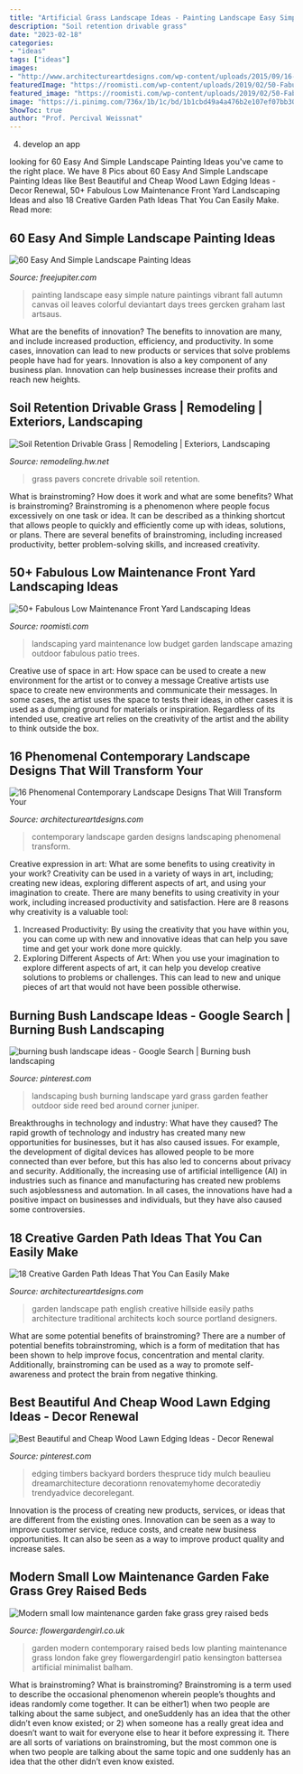 ```yaml
---
title: "Artificial Grass Landscape Ideas - Painting Landscape Easy Simple Nature Paintings Vibrant Fall Autumn Canvas Oil Leaves Colorful Deviantart Days Trees Gercken Graham Last Artsaus"
description: "Soil retention drivable grass"
date: "2023-02-18"
categories:
- "ideas"
tags: ["ideas"]
images:
- "http://www.architectureartdesigns.com/wp-content/uploads/2015/09/16-Phenomenal-Contemporary-Landscape-Designs-That-Will-Transform-Your-Garden-9.jpg"
featuredImage: "https://roomisti.com/wp-content/uploads/2019/02/50-Fabulous-Low-Maintenance-Front-Yard-Landscaping-Ideas-28.jpg"
featured_image: "https://roomisti.com/wp-content/uploads/2019/02/50-Fabulous-Low-Maintenance-Front-Yard-Landscaping-Ideas-28.jpg"
image: "https://i.pinimg.com/736x/1b/1c/bd/1b1cbd49a4a476b2e107ef07bb30a108--outdoor-landscaping-burning-bush-landscaping.jpg"
ShowToc: true
author: "Prof. Percival Weissnat"
---
```



4. develop an app

	

		
looking for 60 Easy And Simple Landscape Painting Ideas you've came to the right place. We have 8 Pics about 60 Easy And Simple Landscape Painting Ideas like Best Beautiful and Cheap Wood Lawn Edging Ideas - Decor Renewal, 50+ Fabulous Low Maintenance Front Yard Landscaping Ideas and also 18 Creative Garden Path Ideas That You Can Easily Make. Read more:
		
    
## 60 Easy And Simple Landscape Painting Ideas

<img loading=lazy src="http://www.freejupiter.com/wp-content/uploads/2017/02/Easy-And-Simple-Landscape-Painting-Ideas-1.jpg" onerror="this.onerror=null;this.src='https://tse2.mm.bing.net/th?id=OIP.rtzM1U9felK_PbJ2VwlcgAHaSo&amp;pid=15.1';" alt="60 Easy And Simple Landscape Painting Ideas">

_Source: freejupiter.com_

>painting landscape easy simple nature paintings vibrant fall autumn canvas oil leaves colorful deviantart days trees gercken graham last artsaus. 

	

What are the benefits of innovation?
The benefits to innovation are many, and include increased production, efficiency, and productivity. In some cases, innovation can lead to new products or services that solve problems people have had for years. Innovation is also a key component of any business plan. Innovation can help businesses increase their profits and reach new heights.

    
## Soil Retention Drivable Grass | Remodeling | Exteriors, Landscaping

<img loading=lazy src="https://cdnassets.hw.net/b0/21/5e749593492db8e47612920ac32e/tmp2671-2etmp-tcm17-111369.jpg" onerror="this.onerror=null;this.src='https://tse2.mm.bing.net/th?id=OIP.LtEEo5Z0ezARNKN-iNjUTgHaFj&amp;pid=15.1';" alt="Soil Retention Drivable Grass | Remodeling | Exteriors, Landscaping">

_Source: remodeling.hw.net_

>grass pavers concrete drivable soil retention. 

	

What is brainstroming? How does it work and what are some benefits?
What is brainstroming? Brainstroming is a phenomenon where people focus excessively on one task or idea. It can be described as a thinking shortcut that allows people to quickly and efficiently come up with ideas, solutions, or plans. There are several benefits of brainstroming, including increased productivity, better problem-solving skills, and increased creativity.

    
## 50+ Fabulous Low Maintenance Front Yard Landscaping Ideas

<img loading=lazy src="https://roomisti.com/wp-content/uploads/2019/02/50-Fabulous-Low-Maintenance-Front-Yard-Landscaping-Ideas-28.jpg" onerror="this.onerror=null;this.src='https://tse4.mm.bing.net/th?id=OIP.Cs4rgmymrpz9CpX2joKkbwHaJ3&amp;pid=15.1';" alt="50+ Fabulous Low Maintenance Front Yard Landscaping Ideas">

_Source: roomisti.com_

>landscaping yard maintenance low budget garden landscape amazing outdoor fabulous patio trees. 

	

Creative use of space in art: How space can be used to create a new environment for the artist or to convey a message
Creative artists use space to create new environments and communicate their messages. In some cases, the artist uses the space to tests their ideas, in other cases it is used as a dumping ground for materials or inspiration. Regardless of its intended use, creative art relies on the creativity of the artist and the ability to think outside the box.

    
## 16 Phenomenal Contemporary Landscape Designs That Will Transform Your

<img loading=lazy src="http://www.architectureartdesigns.com/wp-content/uploads/2015/09/16-Phenomenal-Contemporary-Landscape-Designs-That-Will-Transform-Your-Garden-9.jpg" onerror="this.onerror=null;this.src='https://tse2.mm.bing.net/th?id=OIP.tsstbAo7_VsGrmU6kL1OYgHaE8&amp;pid=15.1';" alt="16 Phenomenal Contemporary Landscape Designs That Will Transform Your">

_Source: architectureartdesigns.com_

>contemporary landscape garden designs landscaping phenomenal transform. 

	

Creative expression in art: What are some benefits to using creativity in your work?
Creativity can be used in a variety of ways in art, including; creating new ideas, exploring different aspects of art, and using your imagination to create. There are many benefits to using creativity in your work, including increased productivity and satisfaction. Here are 8 reasons why creativity is a valuable tool: 
1. Increased Productivity: By using the creativity that you have within you, you can come up with new and innovative ideas that can help you save time and get your work done more quickly.
2. Exploring Different Aspects of Art: When you use your imagination to explore different aspects of art, it can help you develop creative solutions to problems or challenges. This can lead to new and unique pieces of art that would not have been possible otherwise. 

    
## Burning Bush Landscape Ideas - Google Search | Burning Bush Landscaping

<img loading=lazy src="https://i.pinimg.com/736x/1b/1c/bd/1b1cbd49a4a476b2e107ef07bb30a108--outdoor-landscaping-burning-bush-landscaping.jpg" onerror="this.onerror=null;this.src='https://tse1.mm.bing.net/th?id=OIP.LR8joaes4j1YIRDuAksaugHaEy&amp;pid=15.1';" alt="burning bush landscape ideas - Google Search | Burning bush landscaping">

_Source: pinterest.com_

>landscaping bush burning landscape yard grass garden feather outdoor side reed bed around corner juniper. 

	

Breakthroughs in technology and industry: What have they caused?
The rapid growth of technology and industry has created many new opportunities for businesses, but it has also caused issues. For example, the development of digital devices has allowed people to be more connected than ever before, but this has also led to concerns about privacy and security. Additionally, the increasing use of artificial intelligence (AI) in industries such as finance and manufacturing has created new problems such asjoblessness and automation. In all cases, the innovations have had a positive impact on businesses and individuals, but they have also caused some controversies.

    
## 18 Creative Garden Path Ideas That You Can Easily Make

<img loading=lazy src="https://www.architectureartdesigns.com/wp-content/uploads/2016/05/7-25.jpg" onerror="this.onerror=null;this.src='https://tse4.mm.bing.net/th?id=OIP.SS728VYu9S9QU0dyzNAi3gHaJ4&amp;pid=15.1';" alt="18 Creative Garden Path Ideas That You Can Easily Make">

_Source: architectureartdesigns.com_

>garden landscape path english creative hillside easily paths architecture traditional architects koch source portland designers. 

	

What are some potential benefits of brainstroming?
There are a number of potential benefits tobrainstroming, which is a form of meditation that has been shown to help improve focus, concentration and mental clarity. Additionally, brainstroming can be used as a way to promote self-awareness and protect the brain from negative thinking.

    
## Best Beautiful And Cheap Wood Lawn Edging Ideas - Decor Renewal

<img loading=lazy src="https://i.pinimg.com/736x/44/33/a6/4433a6e2f657cfe6621f34385bbeec61.jpg" onerror="this.onerror=null;this.src='https://tse4.mm.bing.net/th?id=OIP.qgLh8cJnG0DgGag3j8qU4AHaMV&amp;pid=15.1';" alt="Best Beautiful and Cheap Wood Lawn Edging Ideas - Decor Renewal">

_Source: pinterest.com_

>edging timbers backyard borders thespruce tidy mulch beaulieu dreamarchitecture decorationn renovatemyhome decoratediy trendyadvice decorelegant. 

	

Innovation is the process of creating new products, services, or ideas that are different from the existing ones. Innovation can be seen as a way to improve customer service, reduce costs, and create new business opportunities. It can also be seen as a way to improve product quality and increase sales.

    
## Modern Small Low Maintenance Garden Fake Grass Grey Raised Beds

<img loading=lazy src="http://flowergardengirl.co.uk/wp-content/uploads/2016/02/modern-small-low-maintenance-garden-fake-grass-grey-raised-beds-contemporary-planting-kensington-london-1024x576.jpg" onerror="this.onerror=null;this.src='https://tse3.mm.bing.net/th?id=OIP.CI8ME2xSnbcOB518R-SqqwHaEK&amp;pid=15.1';" alt="Modern small low maintenance garden fake grass grey raised beds">

_Source: flowergardengirl.co.uk_

>garden modern contemporary raised beds low planting maintenance grass london fake grey flowergardengirl patio kensington battersea artificial minimalist balham. 

	

What is brainstroming?
What is brainstroming? Brainstroming is a term used to describe the occasional phenomenon wherein people’s thoughts and ideas randomly come together. It can be either1) when two people are talking about the same subject, and oneSuddenly has an idea that the other didn’t even know existed; or 2) when someone has a really great idea and doesn’t want to wait for everyone else to hear it before expressing it. There are all sorts of variations on brainstroming, but the most common one is when two people are talking about the same topic and one suddenly has an idea that the other didn’t even know existed.

